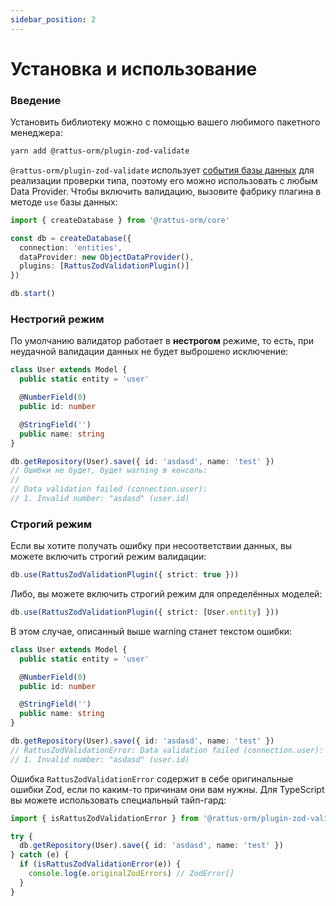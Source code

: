 ```yaml
---
sidebar_position: 2
---
```


# Установка и использование

### Введение

Установить библиотеку можно с помощью вашего любимого пакетного менеджера: 
```bash
yarn add @rattus-orm/plugin-zod-validate
```

`@rattus-orm/plugin-zod-validate` использует [события базы данных](/docs/docs-core/events) 
для реализации проверки типа, поэтому его можно использовать с любым Data Provider. Чтобы 
включить валидацию, вызовите фабрику плагина в методе `use` базы данных:

```typescript
import { createDatabase } from '@rattus-orm/core'

const db = createDatabase({
  connection: 'entities',
  dataProvider: new ObjectDataProvider(),
  plugins: [RattusZodValidationPlugin()]
})

db.start()
```

### Нестрогий режим

По умолчанию валидатор работает в **нестрогом** режиме, то есть, при неудачной валидации данных
не будет выброшено исключение:

```typescript
class User extends Model {
  public static entity = 'user'

  @NumberField(0)
  public id: number

  @StringField('')
  public name: string
}

db.getRepository(User).save({ id: 'asdasd', name: 'test' })
// Ошибки не будет, будет warning в консоль: 
// 
// Data validation failed (connection.user):
// 1. Invalid number: "asdasd" (user.id)
```

### Строгий режим
Если вы хотите получать ошибку при несоответствии данных, вы можете включить строгий
режим валидации: 
```typescript
db.use(RattusZodValidationPlugin({ strict: true }))
```
Либо, вы можете включить строгий режим для определённых моделей: 
```typescript
db.use(RattusZodValidationPlugin({ strict: [User.entity] }))
```
В этом случае, описанный выше warning станет текстом ошибки: 
```typescript
class User extends Model {
  public static entity = 'user'

  @NumberField(0)
  public id: number

  @StringField('')
  public name: string
}

db.getRepository(User).save({ id: 'asdasd', name: 'test' })
// RattusZodValidationError: Data validation failed (connection.user):
// 1. Invalid number: "asdasd" (user.id)
```

Ошибка `RattusZodValidationError` содержит в себе оригинальные ошибки Zod, если по каким-то
причинам они вам нужны. Для TypeScript вы можете использовать специальный тайп-гард: 

```typescript
import { isRattusZodValidationError } from '@rattus-orm/plugin-zod-validate'

try {
  db.getRepository(User).save({ id: 'asdasd', name: 'test' })
} catch (e) {
  if (isRattusZodValidationError(e)) {
    console.log(e.originalZodErrors) // ZodError[]
  }
}
```
